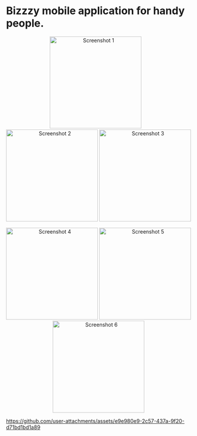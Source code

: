 # Bizzzy mobile application for handy people.

<p align="center">
  <img width="250" alt="Screenshot 1" src="https://github.com/user-attachments/assets/89253e24-c6c1-4b1b-b58e-03f031b7f234" />
    &nbsp;&nbsp;&nbsp;
  <img width="250" alt="Screenshot 2" src="https://github.com/user-attachments/assets/2ad64e9e-c646-45a7-a081-5af6b6a0526f" />
  <img width="250" alt="Screenshot 3" src="https://github.com/user-attachments/assets/14995c7c-6243-45d1-b3b0-5140c6ff86a0" />
</p>

<p align="center">
  <img width="250" alt="Screenshot 4" src="https://github.com/user-attachments/assets/f9de834c-f2a5-4350-b1a1-f75003fafe63" />
  <img width="250" alt="Screenshot 5" src="https://github.com/user-attachments/assets/c011c130-d526-404f-8c43-3f8cd1fa7dc5" />
  <img width="250" alt="Screenshot 6" src="https://github.com/user-attachments/assets/1ab052a8-6231-40ec-90b7-e6d63346c905" />
</p>


https://github.com/user-attachments/assets/e9e980e9-2c57-437a-9f20-d71bd1bd1a89

